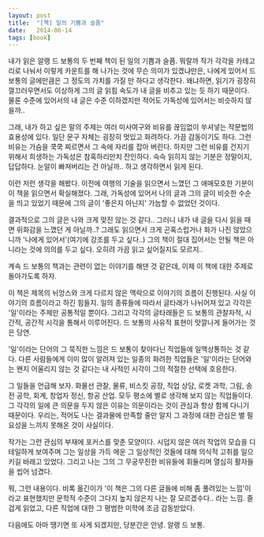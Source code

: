 ```yaml
---
layout: post
title:  "[책] 일의 기쁨과 슬픔"
date:   2014-06-14
tags: [book]
---
```


내가 읽은 알랭 드 보통의 두 번째 책이 된 일의 기쁨과 슬픔. 뭐랄까 작가 각각을 카테고리로 나눠서 이렇게 카운트를 해 나가는 것에 무슨 의미가 있겠냐만은, 나에게 있어서 드 보통의 글에만큼은 그 정도의 가치를 가질 만 하다고 생각한다. 왜냐하면, 읽기가 굉장히 껄끄러우면서도 이상하게 그의 글 읽힘 속도가 내 글을 비추고 있는 듯 하기 때문이다. 물론 수준에 있어서의 내 글은 수준 이하겠지만 적어도 가독성에 있어서는 비슷하지 않을까.. 

  그래, 내가 하고 싶은 말의 주제는 여러 미사여구와 비유를 끊임없이 쑤셔넣는 작문법의 효용성에 있다. 일단 문구 자체는 굉장히 멋있고 화려하다. 가끔 감동이기도 하다. 그런 비유는 가슴을 쿡쿡 찌르면서 그 속에 자리를 잡아 버린다. 하지만 그런 비유를 건지기 위해서 희생하는 가독성은 참혹하리만치 잔인하다. 슥슥 읽히지 않는 기분은 정말이지, 답답하다. 눈알이 빠져버리는 건 아닐까.. 하고 생각하면서 읽게 된다. 

  이런 저런 생각을 해봤다. 이전에 여행의 기술을 읽으면서 느꼈던 그 애매모호한 기분이 이 책을 읽으면서 확실해졌다. 그래, 가독성에 있어서 나의 글과 그의 글이 비슷한 수순을 띄고 있었기 때문에 그의 글이 '좋은지 아닌지' 가늠할 수 없었던 것이다. 

  결과적으로 그의 글은 나와 크게 맞진 않는 것 같다.. 그러니 내가 내 글을 다시 읽을 때면 위화감을 느꼈던 게 아닐까..? 그래도 읽으면서 크게 곤혹스럽거나 화가 나진 않았으니까 '나에게 있어서'(여기에 강조를 두고 싶다..) 그의 책이 절대 집어서는 안될 책은 아니라는 것에 의의를 두고 싶다. 오히려 가끔 읽고 싶어질지도 모르지.. 

  계속 드 보통의 책과는 관련이 없는 이야기를 해댄 것 같은데, 이제 이 책에 대한 주제로 돌아가도록 하자. 

  이 책은 제목의 뉘앙스와 크게 다르지 않은 맥락으로 이야기의 흐름이 진행된다. 사실 이야기의 흐름이라고 하긴 힘들지. 일의 종류들에 따라서 글타래가 나뉘어져 있고 각각은 '일'이라는 주제만 공통적일 뿐이다. 그리고 각각의 글타래들은 드 보통의 관찰자적, 시간적, 공간적 시각을 통해서 이루어진다. 드 보통의 사유적 표현이 맛깔나게 들어가는 것은 당연. 

  '일'이라는 단어의 그 묵직한 느낌은 드 보통이 찾아다닌 직업들에 일맥상통하는 것 같다. 다른 사람들에게 이미 많이 알려져 있는 일종의 화려한 직업들은 '일'이라는 단어와는 왠지 어울리지 않는 것 같다는 내 사적인 시각이 그의 적절한 선택에 호응한다. 

  그 일들을 언급해 보자. 화물선 관찰, 물류, 비스킷 공장, 직업 상담, 로켓 과학, 그림, 송전 공학, 회계, 창업자 정신, 항공 산업. 모두 평소에 별로 생각해 보지 않는 직업들이다. 그 각각의 일에 큰 의문을 두지 않은 이유는 의문이라는 것이 관심과 항상 함께 다니기 때문이다. 우리는, 적어도 나는 결과물에 만족할 줄만 알지 그 과정에 대한 관심은 별 필요성을 느끼지 못해온 것이 사실이다. 

  작가는 그런 관심의 부재에 포커스를 맞춘 모양이다. 시덥지 않은 여러 작업의 모습을 디테일하게 보여주며 그는 일상을 가득 메운 그 일상적인 것들에 대해 의식적 고취를 일으키길 바래고 있었다. 그리고 나는 그의 그 무궁무진한 비유들에 휘둘리며 열심히 활자들을 씹어 넘겼다. 

  뭐, 그런 내용이다. 비록 옮긴이가 '이 책은 그의 다른 글들에 비해 좀 풀려있는 느낌'이라고 표현했지만 문학적 수준이 그다지 높지 않은지 나는 잘 모르겠수다.. 라는 느낌. 즐겁게 읽었고, 다른 직업에 대한 그 평범한 미학에 조금 감동받았다. 

  다음에도 아마 땡기면 또 사게 되겠지만, 당분간은 안녕. 알랭 드 보통.